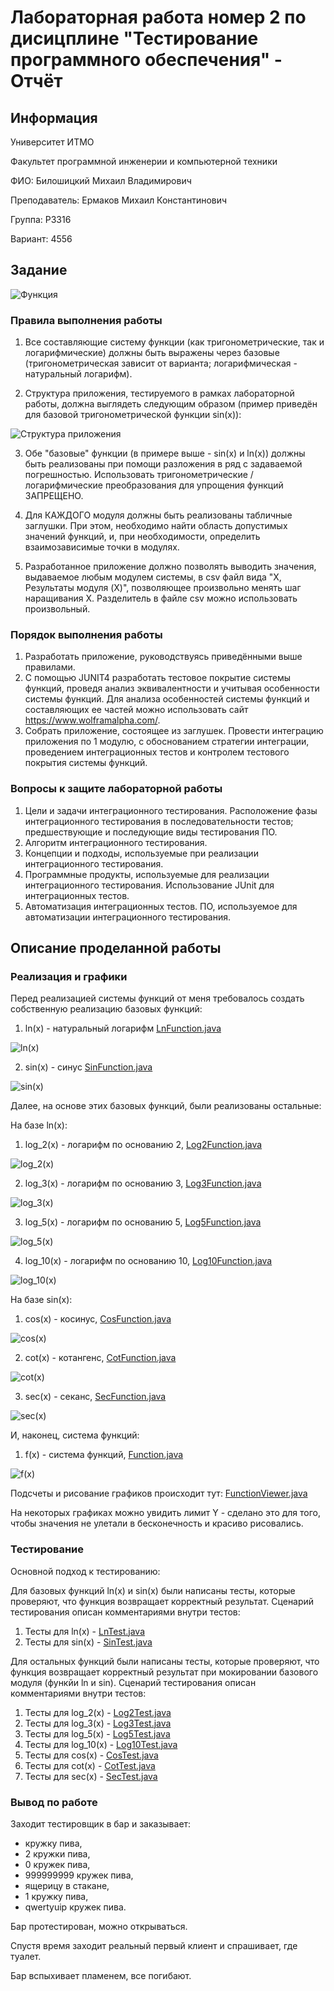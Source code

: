 # Лабораторная работа номер 2 по дисицплине "Тестирование программного обеспечения" - Отчёт

## Информация

Университет ИТМО

Факультет программной инженерии и компьютерной техники

ФИО: Билошицкий Михаил Владимирович

Преподаватель: Ермаков Михаил Константинович

Группа: P3316

Вариант: 4556

## Задание

![Функция](./img/lab2-1.png)

### Правила выполнения работы

1. Все составляющие систему функции (как тригонометрические, так и логарифмические) должны быть выражены через базовые (тригонометрическая зависит от варианта; логарифмическая - натуральный логарифм).

2. Структура приложения, тестируемого в рамках лабораторной работы, должна выглядеть следующим образом (пример приведён для базовой тригонометрической функции sin(x)):

![Структура приложения](./img/lab2-2.png)

3. Обе "базовые" функции (в примере выше - sin(x) и ln(x)) должны быть реализованы при помощи разложения в ряд с задаваемой погрешностью. Использовать тригонометрические / логарифмические преобразования для упрощения функций ЗАПРЕЩЕНО.

4. Для КАЖДОГО модуля должны быть реализованы табличные заглушки. При этом, необходимо найти область допустимых значений функций, и, при необходимости, определить взаимозависимые точки в модулях.

5. Разработанное приложение должно позволять выводить значения, выдаваемое любым модулем системы, в сsv файл вида "X, Результаты модуля (X)", позволяющее произвольно менять шаг наращивания Х. Разделитель в файле csv можно использовать произвольный.

### Порядок выполнения работы

1. Разработать приложение, руководствуясь приведёнными выше правилами.
2. С помощью JUNIT4 разработать тестовое покрытие системы функций, проведя анализ эквивалентности и учитывая особенности системы функций. Для анализа особенностей системы функций и составляющих ее частей можно использовать сайт https://www.wolframalpha.com/.
3. Собрать приложение, состоящее из заглушек. Провести интеграцию приложения по 1 модулю, с обоснованием стратегии интеграции, проведением интеграционных тестов и контролем тестового покрытия системы функций.

### Вопросы к защите лабораторной работы

1. Цели и задачи интеграционного тестирования. Расположение фазы интеграционного тестирования в последовательности тестов; предшествующие и последующие виды тестирования ПО.
2. Алгоритм интеграционного тестирования.
3. Концепции и подходы, используемые при реализации интеграционного тестирования.
4. Программные продукты, используемые для реализации интеграционного тестирования. Использование JUnit для интеграционных тестов.
5. Автоматизация интеграционных тестов. ПО, используемое для автоматизации интеграционного тестирования.

## Описание проделанной работы

### Реализация и графики

Перед реализацией системы функций от меня требовалось создать собственную реализацию базовых функций:

1. ln(x) - натуральный логарифм [LnFunction.java](./src/main/java/ru/michael/math/logarifm/LnFunction.java)

![ln(x)](./img/ln(x).png)

2. sin(x) - синус [SinFunction.java](./src/main/java/ru/michael/math/trigonometry/SinFunction.java)

![sin(x)](./img/sin(x).png)

Далее, на основе этих базовых функций, были реализованы остальные:

На базе ln(x):

1. log_2(x) - логарифм по основанию 2, [Log2Function.java](./src/main/java/ru/michael/math/logarifm/Log2Function.java)

![log_2(x)](./img/log_2(x).png)

2. log_3(x) - логарифм по основанию 3, [Log3Function.java](./src/main/java/ru/michael/math/logarifm/Log3Function.java)

![log_3(x)](./img/log_3(x).png)

3. log_5(x) - логарифм по основанию 5, [Log5Function.java](./src/main/java/ru/michael/math/logarifm/Log5Function.java)

![log_5(x)](./img/log_5(x).png)

4. log_10(x) - логарифм по основанию 10, [Log10Function.java](./src/main/java/ru/michael/math/logarifm/Log10Function.java)

![log_10(x)](./img/log_10(x).png)

На базе sin(x):

1. cos(x) - косинус, [CosFunction.java](./src/main/java/ru/michael/math/trigonometry/CosFunction.java)

![cos(x)](./img/cos(x).png)

2. cot(x) - котангенс, [CotFunction.java](./src/main/java/ru/michael/math/trigonometry/CotFunction.java)

![cot(x)](./img/cot(x).png)

3. sec(x) - секанс, [SecFunction.java](./src/main/java/ru/michael/math/trigonometry/SecFunction.java)

![sec(x)](./img/sec(x).png)

И, наконец, система функций:

1. f(x) - система функций, [Function.java](./src/main/java/ru/michael/app/Function.java)

![f(x)](./img/f(x).png)

Подсчеты и рисование графиков происходит тут: [FunctionViewer.java](./src/main/java/ru/michael/graph/FunctionViewer.java)

На некоторых графиках можно увидить лимит Y - сделано это для того, чтобы значения не улетали в бесконечность и красиво рисовались.

### Тестирование

Основной подход к тестированию:

Для базовых функций ln(x) и sin(x) были написаны тесты, которые проверяют, что функция возвращает корректный результат.
Сценарий тестирования описан комментариями внутри тестов:

1. Тесты для ln(x) - [LnTest.java](./src/test/java/ru/michael/math/logarifm/LnTest.java)
2. Тесты для sin(x) - [SinTest.java](./src/test/java/ru/michael/math/trigonometry/SinTest.java)

Для остальных функций были написаны тесты, которые проверяют, что функция возвращает корректный результат при мокировании базового модуля (функйи ln и sin).
Сценарий тестирования описан комментариями внутри тестов:

1. Тесты для log_2(x) - [Log2Test.java](./src/test/java/ru/michael/math/logarifm/Log2Test.java)
2. Тесты для log_3(x) - [Log3Test.java](./src/test/java/ru/michael/math/logarifm/Log3Test.java)
3. Тесты для log_5(x) - [Log5Test.java](./src/test/java/ru/michael/math/logarifm/Log5Test.java)
4. Тесты для log_10(x) - [Log10Test.java](./src/test/java/ru/michael/math/logarifm/Log10Test.java)
5. Тесты для cos(x) - [CosTest.java](./src/test/java/ru/michael/math/trigonometry/CosTest.java)
6. Тесты для cot(x) - [CotTest.java](./src/test/java/ru/michael/math/trigonometry/CotTest.java)
7. Тесты для sec(x) - [SecTest.java](./src/test/java/ru/michael/math/trigonometry/SecTest.java)

### Вывод по работе

Заходит тестировщик в бар и заказывает:

- кружку пива,
- 2 кружки пива,
- 0 кружек пива,
- 999999999 кружек пива,
- ящерицу в стакане,
- 1 кружку пива,
- qwertyuip кружек пива.

Бар протестирован, можно открываться.

Спустя время заходит реальный первый клиент и спрашивает, где туалет.

Бар вспыхивает пламенем, все погибают.
